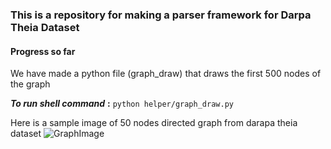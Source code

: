 ### This is a repository for making a parser framework for Darpa Theia Dataset

#### Progress so far
We have made a python file (graph_draw) that draws the first 500 nodes of the graph

***To run shell command*** **:** 
``` python helper/graph_draw.py ```

Here is a sample image of 50 nodes directed graph from darapa theia dataset
![GraphImage](Figure/graph.png)
